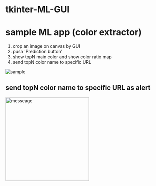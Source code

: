# tkinter-ML-GUI


# sample ML app (color extractor)

1. crop an image on canvas by GUI 
3. push 'Prediction button'
4. show topN main color and show color ratio map
5. send topN color name to specific URL

![sample](https://user-images.githubusercontent.com/48679574/133300581-59bcf073-d724-4145-91bd-4a4bbf1bfc54.gif)



## send topN color name to specific URL as alert

<img width="267" alt="messeage" src="https://user-images.githubusercontent.com/48679574/133300815-e7ef949d-2cde-4d78-ba13-ecf7abb83d76.png">
